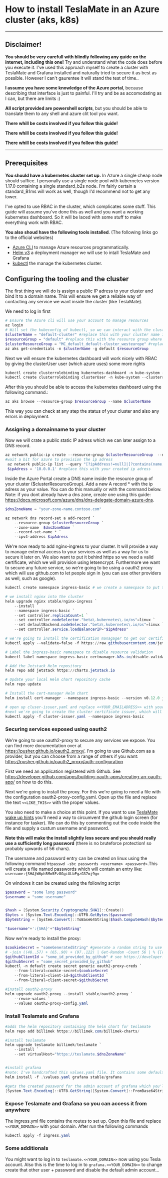 # How to install TeslaMate in an Azure cluster (aks, k8s)

----
## Disclaimer!

__You should be very carefull with blindly following any guide on the internet, including this one!__ Try and understand what the code does before you execute it. I've used this approach myself to create a cluster with TeslaMate and Grafana installed and naturally tried to secure it as best as possible. However I can't gaurentee it will stand the test of time..

__I assume you have some knowledge of the Azure portal__, because describing that interface is just to painful. I'll try and be as accomodating as I can, but there are limits :)

__All script provided are powershell scripts__, but you should be able to translate them to any shell and azure clit tool you want.

__There whill be costs involved if you follow this guide!__

__There whill be costs involved if you follow this guide!__

__There whill be costs involved if you follow this guide!__

---

## Prerequisites
__You should have a kubernetes cluster set up.__ In Azure a single cheap node should suffice. I personally use a single node pool with kubernetes version 1.17.0 containing a single standard_b2s node. I'm fairly certain a standard_B1ms will work as well, though I'd recommend not to get any lower.

I've opted to use RBAC in the cluster, which complicates some stuff. This guide will assume you've done this as well and you want a working kubernetes dashboard. So it will be laced with some stuff to make everything work with RBAC.

__You also shoud have the following tools installed__. (The following links go to the official websites)
- [Azure CLI](https://docs.microsoft.com/en-us/cli/azure/install-azure-cli?view=azure-cli-latest) to manage Azure resources programmatically.
- [Helm v3](https://helm.sh/docs/intro/install/) a deployment manager we will use to intall TeslaMate and Grafana
- [kubectl](https://kubernetes.io/docs/tasks/tools/install-kubectl/) the manage the kubernetes cluster.

## Configuring the tooling and the cluster
The first thing we will do is assign a public IP adress to your cluster and bind it to a domain name. This will ensure we get a reliable way of contacting any service we want inside the cluster (like TeslaMate). 

We need to log in first
```powershell
# Ensure the Azure cli will use your account to manage resources
az login 
# Will set the kubeconfig of kubectl, so we can interact with the cluster
$clusterName = "default-cluster" #replace this with your cluster name in Azure
$resourceGroup = "default" #replace this with the resource group where your cluster resides in in Azure
$clusterResourceGroup = "MC_default_default-cluster_westeurope" #replace this with the resource group that was created for your cluster
az aks get-credentials -n $clusterName -g default $resourceGroup
```

Next we will ensure the kubernetes dashboard will work nicely with RBAC by giving the clusterUser user (which azure uses) some more rights
```powershell
kubectl create clusterrolebinding kubernetes-dashboard -n kube-system --clusterrole=cluster-admin --serviceaccount=kube-system:kubernetes-dashboard
kubectl create clusterrolebinding clusterUser -n kube-system --clusterrole=cluster-admin --user=clusterUser
```
After this you should be able to access the kubernetes dashboard using the following command.:
```powershell
az aks browse --resource-group $resourceGroup --name $clusterName
```
This way you can check at any step the status of your cluster and also any errors in deployment.


### Assigning a domainname to your cluster

Now we will crate a public static IP adress which we can later assign to a DNS record.
```powershell
az network public-ip create --resource-group $clusterResourceGroup  --name PublicIP --sku Basic --allocation-method static #create the ip adress
#wait a bit for azure to provision the ip adress
 az network public-ip list --query "[?ipAddress!=null]|[?contains(name, 'PublicIP')].[ipAddress]" --output tsv #returns the ip adress
 $ipAdress = '10.0.0.1' #replace this with your created ip adress
```
Inside the Azure Portal create a DNS name inside the resource group of your cluster ($clusterResourceGroup). Add a new A record * with the ip adress as your value. You can do this manually or with the command below. Note: if you dont already have a dns zone, create one using this guide: https://docs.microsoft.com/azure/dns/dns-delegate-domain-azure-dns.

```powershell
$dnsZoneName = "your-zone-name.contoso.com"

az network dns record-set a add-record `
    --resource-group $clusterResourceGroup `
    --zone-name  $dnsZoneName `
    --record-set-name * `
    --ipv4-address $ipAdress
```

We're now ready to add nginx-ingress to your cluster. It will provide a way to manage external access to your services as well as a way for us to secure it later on.
We also want to put it behind https so we need a valid certificate, which we will provision using letsencrypt. Furthermore we want to secure any future service, so we're going to be using a oauth2 proxy which will use github.com to let people sign in (you can use other providers as well, such as google).

```powershell
kubectl create namespace ingress-basic # we create a namespace to put the controller in

# we install nginx into the cluster
helm upgrade nginx stable/nginx-ingress `
    --install `
    --namespace ingress-basic `
    --set controller.replicaCount=1 `
    --set controller.nodeSelector."beta\.kubernetes\.io/os"=linux `
    --set defaultBackend.nodeSelector."beta\.kubernetes\.io/os"=linux `
    --set controller.service.loadBalancerIP="$ipAdress"

# we're going to install the certification managager to get our certificates
kubectl apply --validate=false -f https://raw.githubusercontent.com/jetstack/cert-manager/release-0.12/deploy/manifests/00-crds.yaml --namespace ingress-basic

# Label the ingress-basic namespace to disable resource validation
kubectl label namespace ingress-basic certmanager.k8s.io/disable-validation=true

# Add the Jetstack Helm repository
helm repo add jetstack https://charts.jetstack.io

# Update your local Helm chart repository cache
helm repo update

# Install the cert-manager Helm chart
helm install cert-manager --namespace ingress-basic --version v0.12.0 jetstack/cert-manager --set ingressShim.defaultIssuerName=letsencrypt --set ingressShim.defaultIssuerKind=ClusterIssuer

# open up cluser-issuer,yaml and replace <<YOUR_EMAILADRESS>> with your email. Note this will be public, so maybe a spam mail?
#next we're going to create the cluster certificate issuer, which will enable us to request certificates from letsencrypt
kubectl apply -f cluster-issuer.yaml --namespace ingress-basic
```

### Securing services exposed using oauth2
 We're going to use oauth2-proxy to secure any services we expose. You can find more documentation over at https://pusher.github.io/oauth2_proxy/. I'm going to use Github.com as a provider, but you can choose from a range of others if you want: https://pusher.github.io/oauth2_proxy/auth-configuration

 First we need an application registered with Github. See https://developer.github.com/apps/building-oauth-apps/creating-an-oauth-app/ on how to do this. 

 Next we're going to install the proxy. For this we're going to need a file with the configuration oauth2-proxy-config.yaml. Open up the file and replace the text ```<<LIKE_THIS>>``` with the proper values.

 You also need to make a choice at this point. If you want to use [TeslaMate wake up hints](https://teslamate.readthedocs.io/en/latest/configuration/sleep.html#providing-wake-up-hints-to-teslamate) you'll need a way to circumvent the github login screen (for instance for tasker). We can do this by commenting out the code inside the file and supply a custum username and password.
 
 __Note this will make the install slightly less secure and you should really use a sufficiently long password__ (there is no bruteforce protection! so probably upwards of 56 chars).
  
The username and password entry can be created on linux using the following command ```htpasswd -sbc passwords <username> <password>```.This will create a file named passwords which will contain an entry like: ```username:{SHA}W6ph5Mm5Pz8GgiULbPgzG37mj9g=```

On windows it can be created using the following script
```powershell
$password = "some long password"
$username = "some username"


$hash = [System.Security.Cryptography.SHA1]::Create()
$bytes = [System.Text.Encoding]::UTF8.GetBytes($password)
$byteString = [System.Convert]::ToBase64String($hash.ComputeHash($bytes))

"$username"+':{SHA}'+"$byteString"
```


Now we're ready to install the proxy:
```powershell
$cookieSecret = "someGeneratedString" #generate a random string to use as a secret, you can use the next commented out line to generate a secret if you want:
# -join ((48..57) + (65..90) + (97..122) | Get-Random -Count 56 | % {[char]$_})
$githubClientId = "some_id_provided_by_github" # see https://developer.github.com/apps/building-oauth-apps/creating-an-oauth-app/ for registering an application with github
$githubSecret = "some_secret_provided_by_github"
kubectl -n default create secret generic oauth2-proxy-creds `
    --from-literal=cookie-secret=$cookieSecret `
    --from-literal=client-id=$githubClientId `
    --from-literal=client-secret=$githubSecret

#install oauth2-proxy
helm upgrade oauth2-proxy --install stable/oauth2-proxy `
    --reuse-values `
    --values oauth2-proxy-config.yaml
```


### Install Teslamate and Grafana

```powershell
#adds the helm repository containing the helm chart for teslamate
helm repo add billimek https://billimek.com/billimek-charts/ 

#install teslamate
helm upgrade teslamate billimek/teslamate `
    --install `
    --set virtualHost="https://teslamate.$dnsZoneName"


#install grafana
#note: I've handcrafted this values.yaml file. It contains some default credentials you might want to change...
helm install -f .\values.yaml grafana stable/grafana 

#gets the created password for the admin account of grafana which you'll need later on to log in (first time, after which you should create a new user!)
[System.Text.Encoding]::UTF8.GetString([System.Convert]::FromBase64String($(kubectl get secret --namespace default grafana -o jsonpath="{.data.admin-password}")))
```

### Expose Teslamate and Grafana so you can access it from anywhere
The ingress.yml file contains the routes to set up. Open this file and replace ``<<YOUR_DOMAIN>>`` with your domain. After run the following commands

```powershell
kubectl apply -f ingress.yaml
```

### Some additionals
You might want to log in to ```teslamate.<<YOUR_DOMAIN>>``` now using you Tesla account.
Also this is the time to log in to ```grafana.<<YOUR_DOMAIN>>``` to change create that other user + password and disable the default admin account... 
